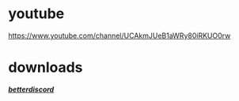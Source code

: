youtube
=====================
https://www.youtube.com/channel/UCAkmJUeB1aWRy80iRKUO0rw

downloads
=====================
[***betterdiscord***](https://betterdiscord.net/home/)
